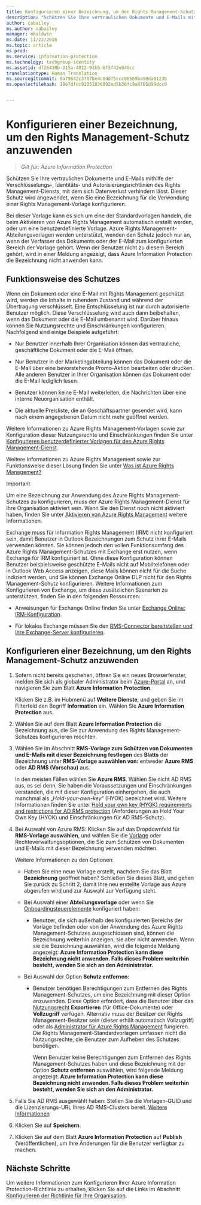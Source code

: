 ```yaml
---
title: Konfigurieren einer Bezeichnung, um den Rights Management-Schutz anzuwenden | Azure Information Protection
description: "Schützen Sie Ihre vertraulichen Dokumente und E-Mails mithilfe der Verschlüsselungs-, Identitäts- und Autorisierungsrichtlinien des Rights Management-Diensts, mit dem sich Datenverlust verhindern lässt. Dieser Schutz wird angewendet, wenn Sie eine Bezeichnung für die Verwendung einer Rights Management-Vorlage konfigurieren."
author: cabailey
ms.author: cabailey
manager: mbaldwin
ms.date: 11/22/2016
ms.topic: article
ms.prod: 
ms.service: information-protection
ms.technology: techgroup-identity
ms.assetid: df26430b-315a-4012-93b5-8f5f42e049cc
translationtype: Human Translation
ms.sourcegitcommit: 0a79642c3707be4c8dd75ccc80569ba90da01236
ms.openlocfilehash: 18e7dfdc91051836093ad5b36fc9a8705d99dcc0


---
```


# <a name="how-to-configure-a-label-to-apply-rights-management-protection"></a>Konfigurieren einer Bezeichnung, um den Rights Management-Schutz anzuwenden

>*Gilt für: Azure Information Protection*

Schützen Sie Ihre vertraulichen Dokumente und E-Mails mithilfe der Verschlüsselungs-, Identitäts- und Autorisierungsrichtlinien des Rights Management-Diensts, mit dem sich Datenverlust verhindern lässt. Dieser Schutz wird angewendet, wenn Sie eine Bezeichnung für die Verwendung einer Rights Management-Vorlage konfigurieren. 

Bei dieser Vorlage kann es sich um eine der Standardvorlagen handeln, die beim Aktivieren von Azure Rights Management automatisch erstellt werden, oder um eine benutzerdefinierte Vorlage. Azure Rights Management-Abteilungsvorlagen werden unterstützt, wenden den Schutz jedoch nur an, wenn der Verfasser des Dokuments oder der E-Mail zum konfigurierten Bereich der Vorlage gehört. Wenn der Benutzer nicht zu diesem Bereich gehört, wird in einer Meldung angezeigt, dass Azure Information Protection die Bezeichnung nicht anwenden kann.

## <a name="how-the-protection-works"></a>Funktionsweise des Schutzes

Wenn ein Dokument oder eine E-Mail mit Rights Management geschützt wird, werden die Inhalte in ruhendem Zustand und während der Übertragung verschlüsselt. Eine Entschlüsselung ist nur durch autorisierte Benutzer möglich. Diese Verschlüsselung wird auch dann beibehalten, wenn das Dokument oder die E-Mail umbenannt wird. Darüber hinaus können Sie Nutzungsrechte und Einschränkungen konfigurieren. Nachfolgend sind einige Beispiele aufgeführt:

- Nur Benutzer innerhalb Ihrer Organisation können das vertrauliche, geschäftliche Dokument oder die E-Mail öffnen.

- Nur Benutzer in der Marketingabteilung können das Dokument oder die E-Mail über eine bevorstehende Promo-Aktion bearbeiten oder drucken. Alle anderen Benutzer in Ihrer Organisation können das Dokument oder die E-Mail lediglich lesen.

- Benutzer können keine E-Mail weiterleiten, die Nachrichten über eine interne Neuorganisation enthält.

- Die aktuelle Preisliste, die an Geschäftspartner gesendet wird, kann nach einem angegebenen Datum nicht mehr geöffnet werden.

Weitere Informationen zu Azure Rights Management-Vorlagen sowie zur Konfiguration dieser Nutzungsrechte und Einschränkungen finden Sie unter [Konfigurieren benutzerdefinierter Vorlagen für den Azure Rights Management-Dienst](../deploy-use/configure-custom-templates.md).

Weitere Informationen zu Azure Rights Management sowie zur Funktionsweise dieser Lösung finden Sie unter [Was ist Azure Rights Management?](../understand-explore/what-is-azure-rms.md)

> [!IMPORTANT]
> Um eine Bezeichnung zur Anwendung des Azure Rights Management-Schutzes zu konfigurieren, muss der Azure Rights Management-Dienst für Ihre Organisation aktiviert sein. Wenn Sie den Dienst noch nicht aktiviert haben, finden Sie unter [Aktivieren von Azure Rights Management](../deploy-use/activate-service.md) weitere Informationen.

Exchange muss für Information Rights Management (IRM) nicht konfiguriert sein, damit Benutzer in Outlook Bezeichnungen zum Schutz ihrer E-Mails verwenden können. Sie können jedoch den vollen Funktionsumfang des Azure Rights Management-Schutzes mit Exchange erst nutzen, wenn Exchange für IRM konfiguriert ist. Ohne diese Konfiguration können Benutzer beispielsweise geschützte E-Mails nicht auf Mobiltelefonen oder in Outlook Web Access anzeigen, diese Mails können nicht für die Suche indiziert werden, und Sie können Exchange Online DLP nicht für den Rights Management-Schutz konfigurieren. Weitere Informationen zum Konfigurieren von Exchange, um diese zusätzlichen Szenarien zu unterstützen, finden Sie in den folgenden Ressourcen:

- Anweisungen für Exchange Online finden Sie unter [Exchange Online: IRM-Konfiguration](../deploy-use/configure-office365.md#exchange-online-irm-configuration).

- Für lokales Exchange müssen Sie den [RMS-Connector bereitstellen und Ihre Exchange-Server konfigurieren](../deploy-use/deploy-rms-connector.md). 


## <a name="to-configure-a-label-to-apply-rights-management-protection"></a>Konfigurieren einer Bezeichnung, um den Rights Management-Schutz anzuwenden

1. Sofern nicht bereits geschehen, öffnen Sie ein neues Browserfenster, melden Sie sich als globaler Administrator beim [Azure-Portal](https://portal.azure.com) an, und navigieren Sie zum Blatt **Azure Information Protection**. 

    Klicken Sie z.B. im Hubmenü auf **Weitere Dienste**, und geben Sie im Filterfeld den Begriff **Information** ein. Wählen Sie **Azure Information Protection** aus.

2. Wählen Sie auf dem Blatt **Azure Information Protection** die Bezeichnung aus, die Sie zur Anwendung des Rights Management-Schutzes konfigurieren möchten.

3. Wählen Sie im Abschnitt **RMS-Vorlage zum Schützen von Dokumenten und E-Mails mit dieser Bezeichnung festlegen** des **Blatts** der Bezeichnung unter **RMS-Vorlage auswählen von:** entweder **Azure RMS** oder **AD RMS (Vorschau)** aus.
    
    In den meisten Fällen wählen Sie **Azure RMS**. Wählen Sie nicht AD RMS aus, es sei denn, Sie haben die Voraussetzungen und Einschränkungen verstanden, die mit dieser Konfiguration einhergehen, die auch manchmal als „*Hold-your-own-key*“ (HYOK) bezeichnet wird. Weitere Informationen finden Sie unter [Hold your own key (HYOK) requirements and restrictions for AD RMS protection](configure-adrms-restrictions.md) (Anforderungen an Hold Your Own Key (HYOK) und Einschränkungen für AD RMS-Schutz).
    
4. Bei Auswahl von Azure RMS: Klicken Sie auf das Dropdownfeld für **RMS-Vorlage auswählen**, und wählen Sie die [Vorlage](../deploy-use/configure-custom-templates.md) oder Rechteverwaltungsoptionen, die Sie zum Schützen von Dokumenten und E-Mails mit dieser Bezeichnung verwenden möchten.
    
    Weitere Informationen zu den Optionen:
    
    - Haben Sie eine neue Vorlage erstellt, nachdem Sie das Blatt **Bezeichnung** geöffnet haben? Schließen Sie dieses Blatt, und gehen Sie zurück zu Schritt 2, damit Ihre neu erstellte Vorlage aus Azure abgerufen wird und zur Auswahl zur Verfügung steht.
    
    - Bei Auswahl einer **Abteilungsvorlage** oder wenn Sie [Onboardingsteuerelemente](../deploy-use/activate-service.md#configuring-onboarding-controls-for-a-phased-deployment) konfiguriert haben:
    
        - Benutzer, die sich außerhalb des konfigurierten Bereichs der Vorlage befinden oder von der Anwendung des Azure Rights Management-Schutzes ausgeschlossen sind, können die Bezeichnung weiterhin anzeigen, sie aber nicht anwenden. Wenn sie die Bezeichnung auswählen, wird die folgende Meldung angezeigt: **Azure Information Protection kann diese Bezeichnung nicht anwenden. Falls dieses Problem weiterhin besteht, wenden Sie sich an den Administrator.**
        
    - Bei Auswahl der Option **Schutz entfernen**:
        
        - Benutzer benötigen Berechtigungen zum Entfernen des Rights Management-Schutzes, um eine Bezeichnung mit dieser Option anzuwenden. Diese Option erfordert, dass die Benutzer über das [Nutzungsrecht](../deploy-use/configure-usage-rights.md) **Exportieren** (für Office-Dokumente) oder **Vollzugriff** verfügen. Alternativ muss der Besitzer der Rights Management-Besitzer sein (dieser erhält automatisch Vollzugriff) oder als [Administrator für Azure Rights Management](../deploy-use/configure-super-users.md) fungieren. Die Rights Management-Standardvorlagen umfassen nicht die Nutzungsrechte, die Benutzer zum Aufheben des Schutzes benötigen. 

            Wenn Benutzer keine Berechtigungen zum Entfernen des Rights Management-Schutzes haben und diese Bezeichnung mit der Option **Schutz entfernen** auswählen, wird folgende Meldung angezeigt: **Azure Information Protection kann diese Bezeichnung nicht anwenden. Falls dieses Problem weiterhin besteht, wenden Sie sich an den Administrator.**

5. Falls Sie AD RMS ausgewählt haben: Stellen Sie die Vorlagen-GUID und die Lizenzierungs-URL Ihres AD RMS-Clusters bereit. [Weitere Informationen](configure-adrms-restrictions.md#locating-the-information-to-specify-ad-rms-protection-with-an-azure-information-protection-label)

6. Klicken Sie auf **Speichern**.

7. Klicken Sie auf dem Blatt **Azure Information Protection** auf **Publish** (Veröffentlichen), um Ihre Änderungen für die Benutzer verfügbar zu machen.

## <a name="next-steps"></a>Nächste Schritte

Um weitere Informationen zum Konfigurieren Ihrer Azure Information Protection-Richtlinie zu erhalten, klicken Sie auf die Links im Abschnitt [Konfigurieren der Richtlinie für Ihre Organisation](configure-policy.md#configuring-your-organizations-policy).  



<!--HONumber=Nov16_HO4-->


